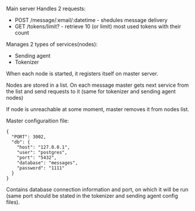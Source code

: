 Main server
Handles 2 requests:
- POST /message/:email/:datetime - shedules message delivery
- GET /tokens/limit? - retrieve 10 (or limit) most used tokens with their count

Manages 2 types of services(nodes):
  - Sending agent
  - Tokenizer

When each node is started, it registers itself on master server.

Nodes are stored in a list. On each message master gets next service from the list
and send requests to it (same for tokenizer and sending agent nodes)

If node is unreachable at some moment, master removes it from nodes list.

Master configuraition file:

```
{
  "PORT": 3002,
  "db": {
    "host": "127.0.0.1",
    "user": "postgres",
    "port": "5432",
    "database": "messages",
    "password": "1111"
  }
}
```

Contains database connection information and  port, on which it will be run 
(same port should be stated in the tokenizer and sending agent config files).
